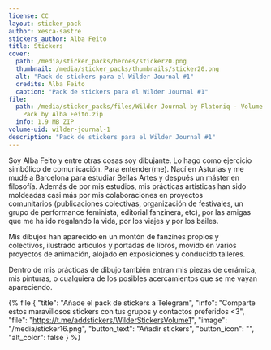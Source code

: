 ```yaml
---
license: CC
layout: sticker_pack
author: xesca-sastre
stickers_author: Alba Feito
title: Stickers
cover:
  path: /media/sticker_packs/heroes/sticker20.png
  thumbnail: /media/sticker_packs/thumbnails/sticker20.png
  alt: "Pack de stickers para el Wilder Journal #1"
  credits: Alba Feito
  caption: "Pack de stickers para el Wilder Journal #1"
file:
  path: /media/sticker_packs/files/Wilder Journal by Platoniq - Volume 1 Sticker
    Pack by Alba Feito.zip
  info: 1.9 MB ZIP
volume-uid: wilder-journal-1
description: "Pack de stickers para el Wilder Journal #1"
---
```

Soy Alba Feito y entre otras cosas soy dibujante. Lo hago como ejercicio simbólico de comunicación. Para entender(me). Nací en Asturias y me mudé a Barcelona para estudiar Bellas Artes y después un máster en filosofía. Además de por mis estudios, mis prácticas artísticas han sido moldeadas casi más por mis colaboraciones en proyectos comunitarios (publicaciones colectivas, organización de festivales, un grupo de performance feminista, editorial fanzinera, etc), por las amigas que me ha ido regalando la vida, por los viajes y por los bailes. 

Mis dibujos han aparecido en un montón de fanzines propios y colectivos, ilustrado artículos y portadas de libros, movido en varios proyectos de animación, alojado en exposiciones y conducido talleres. 

Dentro de mis prácticas de dibujo también entran mis piezas de cerámica, mis pinturas, o cualquiera de los posibles acercamientos que se me vayan apareciendo.



{% file { "title": "Añade el pack de stickers a Telegram", "info": "Comparte estos maravillosos stickers con tus grupos y contactos preferidos <3", "file": "https://t.me/addstickers/WilderStickersVolume1", "image": "/media/sticker16.png", "button_text": "Añadir stickers", "button_icon": "", "alt_color": false } %}